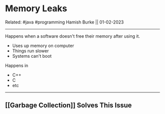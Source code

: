 # Memory Leaks

Related: #java #programming
Hamish Burke || 01-02-2023
***
Happens when a software doesn't free their memory after using it.

- Uses up memory on computer
- Things run slower
- Systems can't boot

Happens in
- C++
- C
- etc

***

## [[Garbage Collection]] Solves This Issue